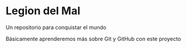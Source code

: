 # Legion del Mal
Un repositorio para conquistar el mundo

Básicamente aprenderemos más sobre Git y GitHub con este proyecto




